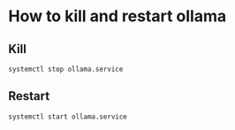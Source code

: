 # How to kill and restart ollama
## Kill
``` shell
systemctl stop ollama.service
```

## Restart
``` shell
systemctl start ollama.service
```